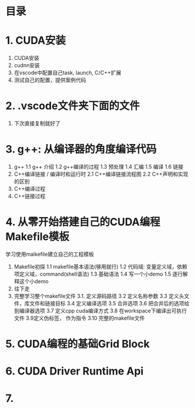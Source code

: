 # 目录
# 1. CUDA安装
1. CUDA安装
2. cudnn安装
3. 在vscode中配置自己task, launch, C/C++扩展
4. 测试自己的配置，提供案例代码

# 2. .vscode文件夹下面的文件
1.  下次直接复制就好了

# 3. g++: 从编译器的角度编译代码
1. g++
1.1 g++ 介绍
1.2 g++编译的过程
1.3 预处理
1.4 汇编
1.5 编译
1.6 链接
2. C++编译链接 / 编译时和运行时
2.1 C++编译链接流程图
2.2 C++声明和实现的区别
3. C++编译过程
4. C++链接过程

# 4. 从零开始搭建自己的CUDA编程Makefile模板
学习使用maikefile建立自己的工程模板
1. Makefile初探
1.1 makefile基本语法(够用就行)
1.2 代码域: 变量定义域，依赖项定义域，command(shell语法)
1.3 基础语法
1.4 写一个小demo
1.5 逐行解释这个小demo
2. 往下走
3. 完整学习整个makefile文件
3.1. 定义源码路径
3.2 定义名称参数
3.3 定义头文件，库文件和链接目标
3.4 定义编译选项
3.5 合并选项
3.6 把合并后的选项给到编译器选项
3.7 定义cpp cuda编译方式
3.8 在workspace下编译出可执行文件
3.9定义伪标签， 作为指令
3.10 完整的makefile文件
# 5. CUDA编程的基础Grid Block 

# 6. CUDA Driver Runtime Api

# 7. 
